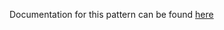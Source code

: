 Documentation for this pattern can be found [here](https://github.com/awslabs/aws-solutions-constructs/blob/main/source/patterns/%40aws-solutions-constructs/aws-lambda-eventbridge/README.adoc)
